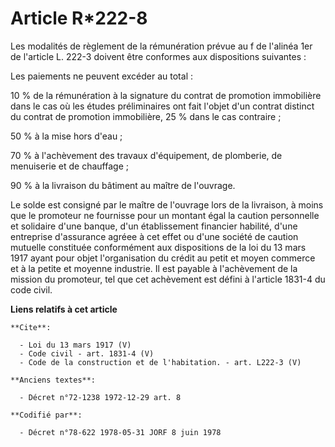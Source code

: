 # Article R*222-8

Les modalités de règlement de la rémunération prévue au f de l'alinéa 1er de l'article L. 222-3 doivent être conformes aux
dispositions suivantes : 

Les paiements ne peuvent excéder au total : 

10 % de la rémunération à la signature du contrat de promotion immobilière dans le cas où les études préliminaires ont fait
l'objet d'un contrat distinct du contrat de promotion immobilière, 25 % dans le cas contraire ; 

50 % à la mise hors d'eau ; 

70 % à l'achèvement des travaux d'équipement, de plomberie, de menuiserie et de chauffage ; 

90 % à la livraison du bâtiment au maître de l'ouvrage. 

Le solde est consigné par le maître de l'ouvrage lors de la livraison, à moins que le promoteur ne fournisse pour un montant
égal la caution personnelle et solidaire d'une banque, d'un établissement financier habilité, d'une entreprise d'assurance
agréee à cet effet ou d'une société de caution mutuelle constituée conformément aux dispositions de la loi du 13 mars 1917
ayant pour objet l'organisation du crédit au petit et moyen commerce et à la petite et moyenne industrie. Il est payable à
l'achèvement de la mission du promoteur, tel que cet achèvement est défini à l'article 1831-4 du code civil.

**Liens relatifs à cet article**

	**Cite**:

	  - Loi du 13 mars 1917 (V)
	  - Code civil - art. 1831-4 (V)
	  - Code de la construction et de l'habitation. - art. L222-3 (V)

	**Anciens textes**:

	  - Décret n°72-1238 1972-12-29 art. 8

	**Codifié par**:

	  - Décret n°78-622 1978-05-31 JORF 8 juin 1978
